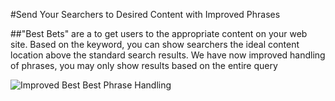 #Send Your Searchers to Desired Content with Improved Phrases

##"Best Bets" are a to get users to the appropriate content on your web site. Based on the keyword, you can show searchers the ideal content location above the standard search results. We have now improved handling of phrases, you may only show results based on the entire query

![Improved Best Best Phrase Handling](http://f22818b4dfc10241d8a3-f1564c64756a8cfee25b6b19953b1d23.r31.cf2.rackcdn.com/feature-improved-BB-relevancy.png "Improved Best Best Phrase Handling")